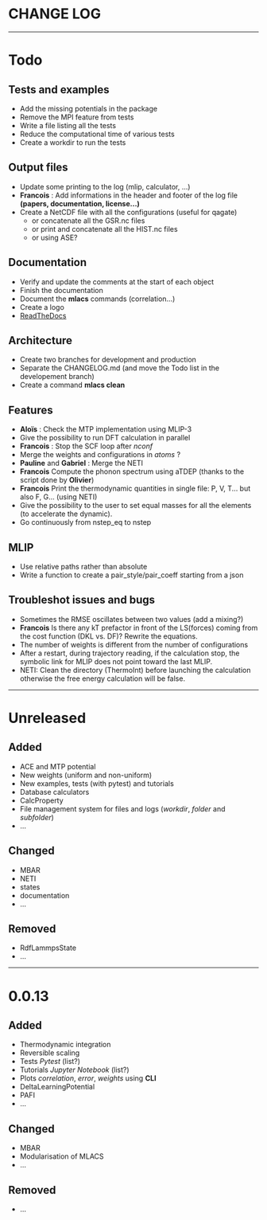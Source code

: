 CHANGE LOG
==========

********************************************************************************************

# Todo

## Tests and examples
* Add the missing potentials in the package
* Remove the MPI feature from tests
* Write a file listing all the tests
* Reduce the computational time of various tests
* Create a workdir to run the tests

## Output files
* Update some printing to the log (mlip, calculator, ...)
* **Francois** : Add informations in the header and footer of the log file **(papers, documentation, license...)**
* Create a NetCDF file with all the configurations (useful for qagate)
    * or concatenate all the GSR.nc files
    * or print and concatenate all the HIST.nc files
    * or using ASE?

## Documentation
* Verify and update the comments at the start of each object
* Finish the documentation
* Document the **mlacs** commands (correlation...)
* Create a logo
* [ReadTheDocs](https://about.readthedocs.com/?ref=readthedocs.com)

## Architecture
* Create two branches for development and production
* Separate the CHANGELOG.md (and move the Todo list in the developement branch)
* Create a command **mlacs clean** 

## Features
* **Aloïs** : Check the MTP implementation using MLIP-3
* Give the possibility to run DFT calculation in parallel
* **Francois** : Stop the SCF loop after *nconf*
* Merge the weights and configurations in *atoms* ?
* **Pauline** and **Gabriel** : Merge the NETI
* **Francois** Compute the phonon spectrum using aTDEP (thanks to the script done by **Olivier**)
* **Francois** Print the thermodynamic quantities in single file: P, V, T... but also F, G... (using NETI)
* Give the possibility to the user to set equal masses for all the elements (to accelerate the dynamic).
* Go continuously from nstep_eq to nstep

## MLIP
* Use relative paths rather than absolute
* Write a function to create a pair_style/pair_coeff starting from a json

## Troubleshot issues and bugs
* Sometimes the RMSE oscillates between two values (add a mixing?)
* **Francois** Is there any kT prefactor in front of the LS(forces) coming from the cost function (DKL vs. DF)? Rewrite the equations.
* The number of weights is different from the number of configurations
* After a restart, during trajectory reading, if the calculation stop, the symbolic link for MLIP does not point toward the last MLIP.
* NETI: Clean the directory (ThermoInt) before launching the calculation otherwise the free energy calculation will be false.

********************************************************************************************
# Unreleased

## Added

* ACE and MTP potential
* New weights (uniform and non-uniform)
* New examples, tests (with pytest) and tutorials
* Database calculators
* CalcProperty
* File management system for files and logs (*workdir*, *folder* and *subfolder*)
* ...

## Changed

* MBAR
* NETI
* states
* documentation
* ...

## Removed

* RdfLammpsState
* ...

********************************************************************************************
# 0.0.13

## Added

* Thermodynamic integration 
* Reversible scaling
* Tests *Pytest* (list?)
* Tutorials *Jupyter Notebook* (list?)
* Plots *correlation*, *error*, *weights* using **CLI**
* DeltaLearningPotential
* PAFI
* ...

## Changed

* MBAR
* Modularisation of MLACS
* ...

## Removed

* ...
